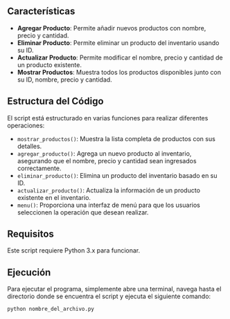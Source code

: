 ## Características

- **Agregar Producto**: Permite añadir nuevos productos con nombre, precio y cantidad.
- **Eliminar Producto**: Permite eliminar un producto del inventario usando su ID.
- **Actualizar Producto**: Permite modificar el nombre, precio y cantidad de un producto existente.
- **Mostrar Productos**: Muestra todos los productos disponibles junto con su ID, nombre, precio y cantidad.

## Estructura del Código

El script está estructurado en varias funciones para realizar diferentes operaciones:

- `mostrar_productos()`: Muestra la lista completa de productos con sus detalles.
- `agregar_producto()`: Agrega un nuevo producto al inventario, asegurando que el nombre, precio y cantidad sean ingresados correctamente.
- `eliminar_producto()`: Elimina un producto del inventario basado en su ID.
- `actualizar_producto()`: Actualiza la información de un producto existente en el inventario.
- `menu()`: Proporciona una interfaz de menú para que los usuarios seleccionen la operación que desean realizar.

## Requisitos

Este script requiere Python 3.x para funcionar.

## Ejecución

Para ejecutar el programa, simplemente abre una terminal, navega hasta el directorio donde se encuentra el script y ejecuta el siguiente comando:

```bash
python nombre_del_archivo.py
